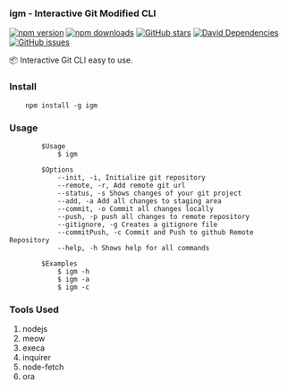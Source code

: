 ### igm - Interactive Git Modified CLI

[![npm version](https://img.shields.io/npm/v/igm.svg?style=flat-square)](https://www.npmjs.com/package/igm)
[![npm downloads](https://img.shields.io/npm/dt/igm.svg?style=flat-square)](https://www.npmjs.com/package/igm)
[![GitHub stars](https://img.shields.io/github/stars/yatharth1706/ig-InteractiveGit)](https://github.com/yatharth1706/ig-InteractiveGit/stargazers)
[![David Dependencies](https://img.shields.io/david/yatharth1706/ig-InteractiveGit.svg?style=flat-square)](https://david-dm.org/yatharth1706/ig-InteractiveGit)
[![GitHub issues](https://img.shields.io/github/issues/yatharth1706/ig-InteractiveGit)](https://github.com/yatharth1706ig-InteractiveGit/issues)

:package: Interactive Git CLI easy to use.

### Install

```
    npm install -g igm
```

### Usage

```
        $Usage
            $ igm

        $Options
            --init, -i, Initialize git repository
            --remote, -r, Add remote git url
            --status, -s Shows changes of your git project
            --add, -a Add all changes to staging area
            --commit, -o Commit all changes locally
            --push, -p push all changes to remote repository
            --gitignore, -g Creates a gitignore file
            --commitPush, -c Commit and Push to github Remote Repository
            --help, -h Shows help for all commands

        $Examples
            $ igm -h
            $ igm -a
            $ igm -c
```

### Tools Used

1. nodejs 
2. meow
3. execa
4. inquirer
5. node-fetch
6. ora
